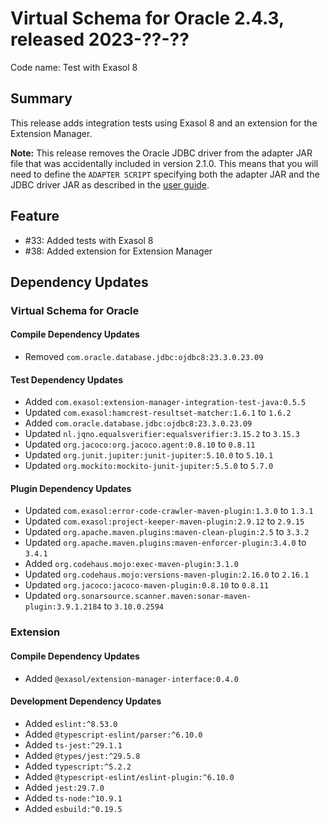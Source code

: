 # Virtual Schema for Oracle 2.4.3, released 2023-??-??

Code name: Test with Exasol 8

## Summary

This release adds integration tests using Exasol 8 and an extension for the Extension Manager.

**Note:** This release removes the Oracle JDBC driver from the adapter JAR file that was accidentally included in version 2.1.0. This means that you will need to define the `ADAPTER SCRIPT` specifying both the adapter JAR and the JDBC driver JAR as described in the [user guide](../user_guide/oracle_user_guide.md#installing-the-adapter-script).

## Feature

* #33: Added tests with Exasol 8
* #38: Added extension for Extension Manager

## Dependency Updates

### Virtual Schema for Oracle

#### Compile Dependency Updates

* Removed `com.oracle.database.jdbc:ojdbc8:23.3.0.23.09`

#### Test Dependency Updates

* Added `com.exasol:extension-manager-integration-test-java:0.5.5`
* Updated `com.exasol:hamcrest-resultset-matcher:1.6.1` to `1.6.2`
* Added `com.oracle.database.jdbc:ojdbc8:23.3.0.23.09`
* Updated `nl.jqno.equalsverifier:equalsverifier:3.15.2` to `3.15.3`
* Updated `org.jacoco:org.jacoco.agent:0.8.10` to `0.8.11`
* Updated `org.junit.jupiter:junit-jupiter:5.10.0` to `5.10.1`
* Updated `org.mockito:mockito-junit-jupiter:5.5.0` to `5.7.0`

#### Plugin Dependency Updates

* Updated `com.exasol:error-code-crawler-maven-plugin:1.3.0` to `1.3.1`
* Updated `com.exasol:project-keeper-maven-plugin:2.9.12` to `2.9.15`
* Updated `org.apache.maven.plugins:maven-clean-plugin:2.5` to `3.3.2`
* Updated `org.apache.maven.plugins:maven-enforcer-plugin:3.4.0` to `3.4.1`
* Added `org.codehaus.mojo:exec-maven-plugin:3.1.0`
* Updated `org.codehaus.mojo:versions-maven-plugin:2.16.0` to `2.16.1`
* Updated `org.jacoco:jacoco-maven-plugin:0.8.10` to `0.8.11`
* Updated `org.sonarsource.scanner.maven:sonar-maven-plugin:3.9.1.2184` to `3.10.0.2594`

### Extension

#### Compile Dependency Updates

* Added `@exasol/extension-manager-interface:0.4.0`

#### Development Dependency Updates

* Added `eslint:^8.53.0`
* Added `@typescript-eslint/parser:^6.10.0`
* Added `ts-jest:^29.1.1`
* Added `@types/jest:^29.5.8`
* Added `typescript:^5.2.2`
* Added `@typescript-eslint/eslint-plugin:^6.10.0`
* Added `jest:29.7.0`
* Added `ts-node:^10.9.1`
* Added `esbuild:^0.19.5`
